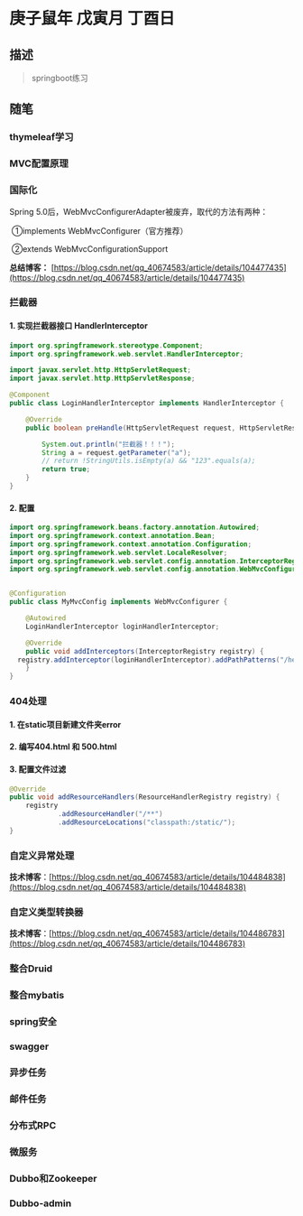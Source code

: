 # 庚子鼠年 戊寅月 丁酉日

## 描述

> springboot练习
>

## 随笔

### thymeleaf学习

### MVC配置原理

### 国际化

Spring 5.0后，WebMvcConfigurerAdapter被废弃，取代的方法有两种：

​      ①implements WebMvcConfigurer（官方推荐）

​      ②extends WebMvcConfigurationSupport

**总结博客：** [https://blog.csdn.net/qq_40674583/article/details/104477435](https://blog.csdn.net/qq_40674583/article/details/104477435)

### 拦截器

#### 1. 实现拦截器接口 HandlerInterceptor

```java
import org.springframework.stereotype.Component;
import org.springframework.web.servlet.HandlerInterceptor;

import javax.servlet.http.HttpServletRequest;
import javax.servlet.http.HttpServletResponse;

@Component
public class LoginHandlerInterceptor implements HandlerInterceptor {

    @Override
    public boolean preHandle(HttpServletRequest request, HttpServletResponse response, Object handler) throws Exception {

        System.out.println("拦截器！！！");
        String a = request.getParameter("a");
        // return !StringUtils.isEmpty(a) && "123".equals(a);
        return true;
    }
}
```

#### 2. 配置

```java
import org.springframework.beans.factory.annotation.Autowired;
import org.springframework.context.annotation.Bean;
import org.springframework.context.annotation.Configuration;
import org.springframework.web.servlet.LocaleResolver;
import org.springframework.web.servlet.config.annotation.InterceptorRegistry;
import org.springframework.web.servlet.config.annotation.WebMvcConfigurer;


@Configuration
public class MyMvcConfig implements WebMvcConfigurer {

    @Autowired
    LoginHandlerInterceptor loginHandlerInterceptor;

    @Override
    public void addInterceptors(InterceptorRegistry registry) {
  registry.addInterceptor(loginHandlerInterceptor).addPathPatterns("/hello");
    }
}
```

### 404处理

####  1. 在static项目新建文件夹error

#### 2. 编写404.html 和 500.html

#### 3. 配置文件过滤

```java
@Override
public void addResourceHandlers(ResourceHandlerRegistry registry) {
    registry
            .addResourceHandler("/**")
            .addResourceLocations("classpath:/static/");
}
```

### 自定义异常处理

**技术博客**：[https://blog.csdn.net/qq_40674583/article/details/104484838](https://blog.csdn.net/qq_40674583/article/details/104484838)

### 自定义类型转换器

**技术博客**：[https://blog.csdn.net/qq_40674583/article/details/104486783](https://blog.csdn.net/qq_40674583/article/details/104486783)

### 整合Druid
### 整合mybatis
### spring安全
### swagger
### 异步任务
### 邮件任务
### 分布式RPC
### 微服务
### Dubbo和Zookeeper
### Dubbo-admin

